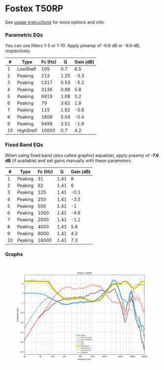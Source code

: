# Fostex T50RP
See [usage instructions](https://github.com/jaakkopasanen/AutoEq#usage) for more options and info.

### Parametric EQs
You can use filters 1-5 or 1-10. Apply preamp of -6.6 dB or -6.6 dB, respectively.

|   # | Type      |   Fc (Hz) |    Q |   Gain (dB) |
|-----|-----------|-----------|------|-------------|
|   1 | LowShelf  |       105 | 0.7  |         6.5 |
|   2 | Peaking   |       213 | 1.25 |        -3.3 |
|   3 | Peaking   |      1317 | 0.53 |        -5.2 |
|   4 | Peaking   |      3136 | 0.98 |         5.8 |
|   5 | Peaking   |      6819 | 1.08 |         5.2 |
|   6 | Peaking   |        79 | 3.62 |         1.8 |
|   7 | Peaking   |       115 | 1.92 |        -0.6 |
|   8 | Peaking   |      1608 | 5.54 |        -0.4 |
|   9 | Peaking   |      9498 | 2.51 |        -1.9 |
|  10 | HighShelf |     10000 | 0.7  |         4.2 |

### Fixed Band EQs
When using fixed band (also called graphic) equalizer, apply preamp of **-7.6 dB** (if available) and set gains manually with these parameters.

|   # | Type    |   Fc (Hz) |    Q |   Gain (dB) |
|-----|---------|-----------|------|-------------|
|   1 | Peaking |        31 | 1.41 |         6   |
|   2 | Peaking |        62 | 1.41 |         6   |
|   3 | Peaking |       125 | 1.41 |        -0.1 |
|   4 | Peaking |       250 | 1.41 |        -3.5 |
|   5 | Peaking |       500 | 1.41 |        -1   |
|   6 | Peaking |      1000 | 1.41 |        -4.6 |
|   7 | Peaking |      2000 | 1.41 |        -1.1 |
|   8 | Peaking |      4000 | 1.41 |         5.8 |
|   9 | Peaking |      8000 | 1.41 |         4.2 |
|  10 | Peaking |     16000 | 1.41 |         7.3 |

### Graphs
![](./Fostex%20T50RP.png)
